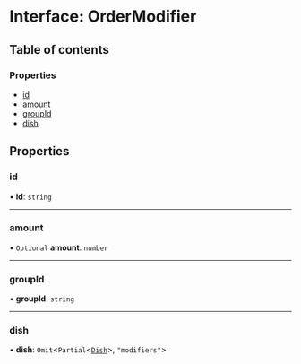 # Interface: OrderModifier

## Table of contents

### Properties

- [id](OrderModifier.md#id)
- [amount](OrderModifier.md#amount)
- [groupId](OrderModifier.md#groupid)
- [dish](OrderModifier.md#dish)

## Properties

### id

• **id**: `string`

___

### amount

• `Optional` **amount**: `number`

___

### groupId

• **groupId**: `string`

___

### dish

• **dish**: `Omit`<`Partial`<[`Dish`](Dish.md)\>, ``"modifiers"``\>
